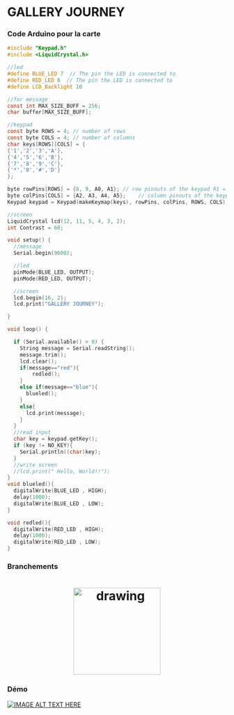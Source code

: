 # GALLERY JOURNEY

### Code Arduino pour la carte 

```c
#include "Keypad.h"
#include <LiquidCrystal.h> 

//led
#define BLUE_LED 7  // The pin the LED is connected to
#define RED_LED 6  // The pin the LED is connected to
#define LCD_Backlight 10

//for message
const int MAX_SIZE_BUFF = 256;
char buffer[MAX_SIZE_BUFF];

//keypad
const byte ROWS = 4; // number of rows
const byte COLS = 4; // number of columns
char keys[ROWS][COLS] = {
{'1','2','3','A'},
{'4','5','6','B'},
{'7','8','9','C'},
{'*','0','#','D'}
};

byte rowPins[ROWS] = {8, 9, A0, A1}; // row pinouts of the keypad R1 = D8, R2 = D7, R3 = D6, R4 = D5
byte colPins[COLS] = {A2, A3, A4, A5};    // column pinouts of the keypad C1 = D4, C2 = D3, C3 = D2
Keypad keypad = Keypad(makeKeymap(keys), rowPins, colPins, ROWS, COLS);

//screen
LiquidCrystal lcd(12, 11, 5, 4, 3, 2);
int Contrast = 60;

void setup() {
  //message
  Serial.begin(9600);

  //led
  pinMode(BLUE_LED, OUTPUT); 
  pinMode(RED_LED, OUTPUT); 

  //screen
  lcd.begin(16, 2);
  lcd.print("GALLERY JOURNEY");

}

void loop() {

  if (Serial.available() > 0) {
    String message = Serial.readString();
    message.trim();
    lcd.clear();
    if(message=="red"){
        redled();
    }
    else if(message=="blue"){
      blueled();
    }
    else{
      lcd.print(message);
    }
  }  
  //read input
  char key = keypad.getKey(); 
  if (key != NO_KEY){
    Serial.println((char)key);
  }
  //write screen
  //lcd.print(" Hello, World!!");
}
void blueled(){
  digitalWrite(BLUE_LED , HIGH);
  delay(1000);
  digitalWrite(BLUE_LED , LOW);
}

void redled(){
  digitalWrite(RED_LED , HIGH);
  delay(1000);
  digitalWrite(RED_LED , LOW);
}
```

### Branchements
<h1 align="center">
<img src="https://user-images.githubusercontent.com/74360060/210371972-6a0bce55-b743-4395-8fab-80dcb0e436ee.jpg" alt="drawing" width="200" rotate="90"/>
</h1>

### Démo 
[![IMAGE ALT TEXT HERE](https://img.youtube.com/vi/FP7NBC67TgI/0.jpg)](https://www.youtube.com/watch?v=FP7NBC67TgI)



